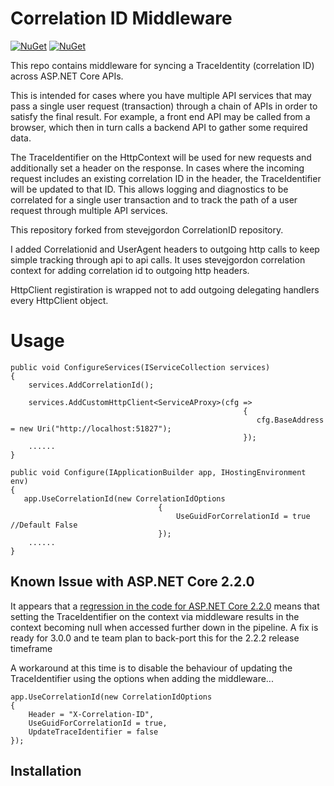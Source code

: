 # Correlation ID Middleware

[![NuGet](https://img.shields.io/nuget/v/TY.CorrelationId.svg)](https://www.nuget.org/packages/TY.CorrelationId)
[![NuGet](https://img.shields.io/nuget/dt/TY.CorrelationId.svg)](https://www.nuget.org/packages/TY.CorrelationId)

This repo contains middleware for syncing a TraceIdentity (correlation ID) across ASP.NET Core APIs.

This is intended for cases where you have multiple API services that may pass a single user request (transaction) through a chain of APIs in order to satisfy the final result. For example, a front end API may be called from a browser, which then in turn calls a backend API to gather some required data.

The TraceIdentifier on the HttpContext will be used for new requests and additionally set a header on the response. In cases where the incoming request includes an existing correlation ID in the header, the TraceIdentifier will be updated to that ID. This allows logging and diagnostics to be correlated for a single user transaction and to track the path of a user request through multiple API services.

This repository forked from stevejgordon CorrelationID repository. 

I added Correlationid and UserAgent headers to outgoing http calls to keep simple tracking through api to api calls. It uses stevejgordon correlation context for adding correlation id to outgoing http headers.  

HttpClient registiration is wrapped not to add outgoing delegating handlers every HttpClient object.

# Usage

```  
public void ConfigureServices(IServiceCollection services)
{
    services.AddCorrelationId();
    
    services.AddCustomHttpClient<ServiceAProxy>(cfg =>
                                                    {
                                                       cfg.BaseAddress = new Uri("http://localhost:51827");
                                                    });
    ......
}
```

```  
public void Configure(IApplicationBuilder app, IHostingEnvironment env)
{
   app.UseCorrelationId(new CorrelationIdOptions
                                 {
                                     UseGuidForCorrelationId = true  //Default False
                                 });
    ......
}
```

## Known Issue with ASP.NET Core 2.2.0

It appears that a [regression in the code for ASP.NET Core 2.2.0](https://github.com/aspnet/AspNetCore/issues/5144) means that setting the TraceIdentifier on the context via middleware results in the context becoming null when accessed further down in the pipeline. A fix is ready for 3.0.0 and te team plan to back-port this for the 2.2.2 release timeframe

A workaround at this time is to disable the behaviour of updating the TraceIdentifier using the options when adding the middleware...

```
app.UseCorrelationId(new CorrelationIdOptions
{
	Header = "X-Correlation-ID",
	UseGuidForCorrelationId = true,
	UpdateTraceIdentifier = false
});
```

## Installation



